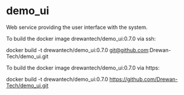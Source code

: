 # demo_ui
Web service providing the user interface with the system.

To build the docker image drewantech/demo_ui:0.7.0 via ssh:

docker build -t drewantech/demo_ui:0.7.0 git@github.com:Drewan-Tech/demo_ui.git

To build the docker image drewantech/demo_ui:0.7.0 via https:

docker build -t drewantech/demo_ui:0.7.0 https://github.com/Drewan-Tech/demo_ui.git
